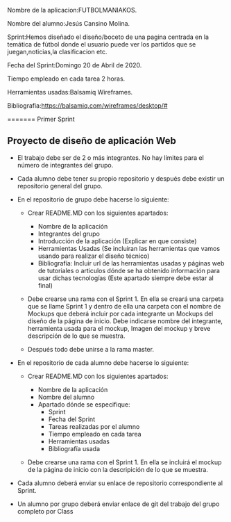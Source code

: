 
 Nombre de la aplicacion:FUTBOLMANIAKOS.
  
 Nombre del alumno:Jesús Cansino Molina.
 
 Sprint:Hemos diseñado el diseño/boceto de  una pagina centrada en la temática de fùtbol donde el usuario puede ver 
 los partidos que se juegan,noticias,la clasificacion etc.
 
Fecha del Sprint:Domingo 20 de Abril de 2020.
  
Tiempo empleado en cada tarea 2 horas.
 
Herramientas usadas:Balsamiq Wireframes.
 
Bibliografia:https://balsamiq.com/wireframes/desktop/#
  
  
=======
 Primer Sprint

## Proyecto de diseño de aplicación Web

* El trabajo debe ser de 2 o más integrantes. No hay límites para el número de integrantes del grupo.

* Cada alumno debe tener su propio repositorio y después debe existir un repositorio general del grupo.

* En el repositorio de grupo debe hacerse lo siguiente: 
	
	* Crear README.MD con los siguientes apartados:

		* Nombre de la aplicación
  		* Integrantes del grupo
  		* Introducción de la aplicación (Explicar en que consiste)
  		* Herramientas Usadas (Se incluiran las herramientas que vamos usando para realizar el diseño técnico)
  		* Bibliografía: Incluir url de las herramientas usadas y páginas web de tutoriales o articulos dónde se ha obtenido
		  información para usar dichas tecnologías (Este apartado siempre debe estar al final)

	* Debe crearse una rama con el Sprint 1. En ella se creará una carpeta que se llame Sprint 1 y dentro de ella una carpeta con el 		nombre de Mockups que deberá incluir por cada integrante un Mockups del diseño de la página de inicio. Debe indicarse nombre del 		integrante, herramienta usada para el mockup, Imagen del mockup y breve descripción de lo que se muestra.

	* Después todo debe unirse a la rama master.

* En el repositorio de cada alumno debe hacerse lo siguiente:

	* Crear README.MD con los siguientes apartados:

		* Nombre de la aplicación
		* Nombre del alumno
		* Apartado dónde se especifique:
			* Sprint
			* Fecha del Sprint
			* Tareas realizadas por el alumno
			* Tiempo empleado en cada tarea
			* Herramientas usadas
			* Bibliografía usada

	* Debe crearse una rama con el Sprint 1. En ella se incluirá el mockup de la página de inicio con la descripición de lo que se muestra.

* Cada alumno deberá enviar su enlace de repositorio correspondiente al Sprint.

* Un alumno por grupo deberá enviar enlace de git del trabajo del grupo completo por Class
